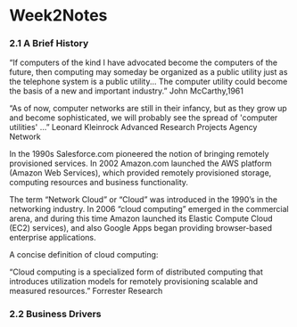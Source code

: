 # Week2Notes

### 2.1 A Brief History

“If computers of the kind I have advocated become the computers of the future, then computing may someday be organized as a public utility just as the telephone system is a public utility... The computer utility could become the basis of a new and important industry.”
John McCarthy,1961

“As of now, computer networks are still in their infancy, but as they grow up and become sophisticated, we will probably see the spread of 'computer utilities' …”
Leonard Kleinrock
Advanced Research Projects Agency Network

In the 1990s Salesforce.com pioneered the notion of bringing remotely provisioned services. In 2002 Amazon.com launched the AWS platform (Amazon Web Services), which provided remotely provisioned storage, computing resources and business functionality.
 
The term “Network Cloud” or “Cloud” was introduced in the 1990’s in the networking industry. In 2006 “cloud computing” emerged in the commercial arena, and during this time Amazon launched its Elastic Compute Cloud (EC2) services), and also Google Apps began providing browser-based enterprise applications.

A concise definition of cloud computing:

“Cloud computing is a specialized form of distributed computing that introduces utilization models for remotely provisioning scalable and measured resources.”
Forrester Research



### 2.2 Business Drivers




 
